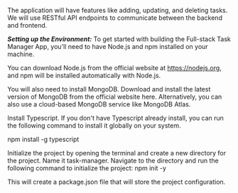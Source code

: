 The application will have features like adding, updating, and deleting tasks. We will use RESTful API endpoints to communicate between the backend and frontend.

***Setting up the Environment:***
To get started with building the Full-stack Task Manager App, you'll need to have Node.js and npm installed on your machine.

You can download Node.js from the official website at https://nodejs.org, and npm will be installed automatically with Node.js.

You will also need to install MongoDB. Download and install the latest version of MongoDB from the official website here. Alternatively, you can also use a cloud-based MongoDB service like MongoDB Atlas.

Install Typescript. If you don't have Typescript already install, you can run the following command to install it globally on your system.

npm install -g typescript

Initialize the project by opening the terminal and create a new directory for the project. Name it task-manager.
Navigate to the directory and run the following command to initialize the project:
npm init -y

This will create a package.json file that will store the project configuration.

